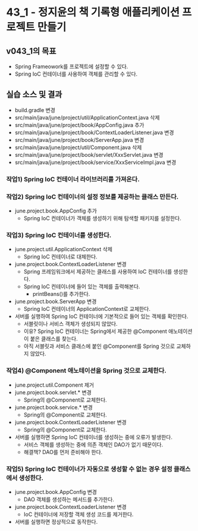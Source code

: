 # 43_1 - 정지윤의 책 기록형 애플리케이션 프로젝트 만들기

## v043_1의 목표

- Spring Frameowork를 프로젝트에 설정할 수 있다.
- Spring IoC 컨테이너를 사용하여 객체를 관리할 수 있다.

## 실습 소스 및 결과

- build.gradle 변경
- src/main/java/june/project/util/ApplicationContext.java 삭제
- src/main/java/june/project/book/AppConfig.java 추가
- src/main/java/june/project/book/ContextLoaderListener.java 변경
- src/main/java/june/project/book/ServerApp.java 변경
- src/main/java/june/project/util/Component.java 삭제
- src/main/java/june/project/book/servlet/XxxServlet.java 변경
- src/main/java/june/project/book/service/XxxServiceImpl.java 변경

### 작업1) Spring IoC 컨테이너 라이브러리를 가져온다.

### 작업2) Spring IoC 컨테이너의 설정 정보를 제공하는 클래스 만든다.

- june.project.book.AppConfig 추가
  - Spring IoC 컨테이너가 객체를 생성하기 위해 탐색할 패키지를 설정한다.

### 작업3) Spring IoC 컨테이너를 생성한다.

- june.project.util.ApplicationContext 삭제
  - Spring IoC 컨테이너로 대체한다.
- june.project.book.ContextLoaderListener 변경
  - Spring 프레임워크에서 제공하는 클래스를 사용하여 IoC 컨테이너를 생성한다.
  - Spring IoC 컨테이너에 들어 있는 객체를 출력해본다.
    - printBeans()를 추가한다.
- june.project.book.ServerApp 변경
  - Spring IoC 컨테이너의 ApplicationContext로 교체한다.
- 서버를 실행하여 Spring IoC 컨테이너에 기본적으로 들어 있는 객체를 확인한다.
  - 서블릿이나 서비스 객체가 생성되지 않았다.
  - 이유? Spring IoC 컨테이너는 Spring에서 제공한 @Component 애노테이션이 붙은
    클래스를 찾는다.
  - 아직 서블릿과 서비스 클래스에 붙인 @Component를 Spring 것으로 교체하지 않았다.
  

### 작업4) @Component 애노테이션을 Spring 것으로 교체한다.

- june.project.util.Component 제거
- june.project.book.servlet.* 변경
  - Spring의 @Component로 교체한다.
- june.project.book.service.* 변경
  - Spring의 @Component로 교체한다.
- june.project.book.ContextLoaderListener 변경
  - Spring의 @Component로 교체한다.
- 서버를 실행하면 Spring IoC 컨테이너를 생성하는 중에 오류가 발생한다.
  - 서비스 객체를 생성하는 중에 의존 객체인 DAO가 없기 때문이다.
  - 해결책? DAO를 먼저 준비해야 한다.
  
### 작업5) Spring IoC 컨테이너가 자동으로 생성할 수 없는 경우 설정 클래스에서 생성한다.

- june.project.book.AppConfig 변경
  - DAO 객체를 생성하는 메서드를 추가한다.  
- june.project.book.ContextLoaderListener 변경
  - IoC 컨테이너에 저장할 객체 생성 코드를 제거한다.
- 서버를 실행하면 정상적으로 동작한다.
 
